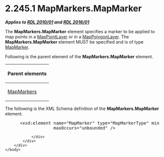 <html dir="LTR" xmlns:mshelp="http://msdn.microsoft.com/mshelp" xmlns:ddue="http://ddue.schemas.microsoft.com/authoring/2003/5" xmlns:xlink="http://www.w3.org/1999/xlink" xmlns:tool="http://www.microsoft.com/tooltip">
    <head>
        <meta http-equiv="Content-Type" content="text/html; CHARSET=utf-8"></meta>
        <meta name="save" content="history"></meta>
        <title>2.245.1 MapMarkers.MapMarker</title>
        <xml>
            <mshelp:toctitle title="2.245.1 MapMarkers.MapMarker"></mshelp:toctitle>
            <mshelp:rltitle title="[MS-RDL]: MapMarkers.MapMarker"></mshelp:rltitle>
            <mshelp:keyword index="A" term="86ce8dca-a479-4f6d-b0c2-a1989fb5c269"></mshelp:keyword>
            <mshelp:attr name="DCSext.ContentType" value="open specification"></mshelp:attr>
            <mshelp:attr name="AssetID" value="86ce8dca-a479-4f6d-b0c2-a1989fb5c269"></mshelp:attr>
            <mshelp:attr name="TopicType" value="kbRef"></mshelp:attr>
            <mshelp:attr name="DCSext.Title" value="[MS-RDL]: MapMarkers.MapMarker" />
        </xml>
    </head>
    <body>
        <div id="header">
            <h1 class="heading">2.245.1 MapMarkers.MapMarker</h1>
        </div>
        <div id="mainSection">
            <div id="mainBody">
                <div id="allHistory" class="saveHistory"></div>
                <div id="sectionSection0" class="section" name="collapseableSection">
                    

<p><b><i>Applies to </i></b><a href="3428e690-a348-4ec7-8a6a-8efb42d2cdee.htm"><b><i>RDL 2010/01</i></b></a><b><i>
and </i></b><a href="52ce3983-2bfc-4e72-9359-42aaf5fe4509.htm"><b><i>RDL 2016/01</i></b></a></p>

<p>The <b>MapMarkers.MapMarker</b> element specifies a marker
to be applied to map points in a <a href="aa1875f4-9842-4672-86d6-306ba5a075aa.htm">MapPointLayer</a> or in a <a href="f54fa273-d9b2-4e49-a896-6001bcda016b.htm">MapPolygonLayer</a>. The <b>MapMarkers.MapMarker</b>
element MUST be specified and is of type <a href="78bc5913-846b-42d0-a461-274754ad7d8b.htm">MapMarker</a>.</p>

<p>Following is the parent element of the <b>MapMarkers.MapMarker</b>
element.</p>

<table>
 <thead>
  <tr>
   <th>
   <p>Parent elements</p>
   </th>
  </tr>
 </thead>
 <tr>
  <td>
  <p><a href="533d64cc-c1e9-4854-a468-a9df33e432ab.htm">MapMarkers</a></p>
  </td>
 </tr>
</table>

<p>The following is the XML Schema definition of the <b>MapMarkers.MapMarker</b>
element.</p>

<dl>
<dd>
<div><pre> &lt;xsd:element name=&quot;MapMarker&quot; type=&quot;MapMarkerType&quot; minOccurs=&quot;1&quot; 
              maxOccurs=&quot;unbounded&quot; /&gt;
</pre></div>
</dd></dl>


                </div>
            </div>
        </div>
    </body>
</html>